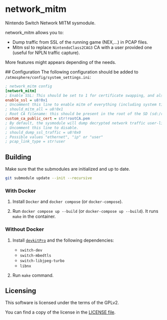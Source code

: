 # network_mitm

Nintendo Switch Network MITM sysmodule.

network_mitm allows you to:
- Dump traffic from SSL of the running game (NEX,...) in PCAP files.
- Mitm ssl to replace `NintendoClass2CAG3` CA with a user provided one (useful for NPLN traffic capture).

More features might appears depending of the needs.

## Configuration
The following configuration should be added to `/atmosphere/config/system_settings.ini`:

```ini
; network_mitm config
[network_mitm]
; Enable SSL: This should be set to 1 for certificate swapping, and also for PCAP capturing.
enable_ssl = u8!0x1
; Uncomment this line to enable mitm of everything (including system titles in the future).
; should_mitm_all = u8!0x1
; Root CA filename: this should be present in the root of the SD (sd:/rootCA.pem for the below example)
custom_ca_public_cert = str!rootCA.pem
; By default, the sysmodule will dump decrypted network traffic user-link PCAPs to the SD card only for the main application.
; Uncomment this line to disable.
; should_dump_ssl_traffic = u8!0x0
; Possible values "ethernet", "ip" or "user"
; pcap_link_type = str!user
```

## Building

Make sure that the submodules are initialized and up to date.

```bash
git submodule update --init --recursive
```

### With Docker

1. Install `Docker` and `docker compose` (or `docker-compose`).

2. Run `docker compose up --build` (or `docker-compose up --build`). It runs `make` in the container.

### Without Docker

1. Install [`devkitPro`](https://devkitpro.org/wiki/Getting_Started) and the following dependencies:
    - `switch-dev`
    - `switch-mbedtls`
    - `switch-libjpeg-turbo`
    - `libnx`

2. Run `make` command.

## Licensing

This software is licensed under the terms of the GPLv2.

You can find a copy of the license in the [LICENSE file](LICENSE).
